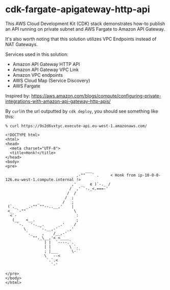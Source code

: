 # cdk-fargate-apigateway-http-api

This AWS Cloud Development Kit (CDK) stack demonstrates how-to publish an API running on private subnet and AWS Fargate to Amazon API Gateway.

It's also worth noting that this solution utilizes VPC Endpoints instead of NAT Gateways.

Services used in this solution:

- Amazon API Gateway HTTP API
- Amazon API Gateway VPC Link
- Amazon VPC endpoints
- AWS Cloud Map (Service Discovery)
- AWS Fargate

Inspired by: https://aws.amazon.com/blogs/compute/configuring-private-integrations-with-amazon-api-gateway-http-apis/

By `curl`in the url outputted by `cdk deploy`, you should see something like this:

```
% curl https://9s2d6vxtyc.execute-api.eu-west-1.amazonaws.com/

<!DOCTYPE html>
<html>
<head>
  <meta charset="UTF-8">
  <title>Honk!</title>
</head>
<body>
<pre>
                                   ___
                               ,-""   ` .     < Honk from ip-10-0-0-126.eu-west-1.compute.internal !>
                             ,'  _   e )`-._ /
                            /  ,' `-._<.===-'
                           /  /
                          /  ;
              _          /   ;
 (`._    _.-"" ""--..__,'    |
 <_  `-""                     \
  <`-                          :
   (__   <__.                  ;
     `-.   '-.__.      _.'    /
        \      `-.__,-'    _,'
         `._    ,    /__,-'
            ""._\__,'< <____
                 | |  `----.`.
                 | |        \ `.
                 ; |___      \-``
                 \   --<
                  `.`.<
                    `-'

</pre>
</body>
</html>
```
